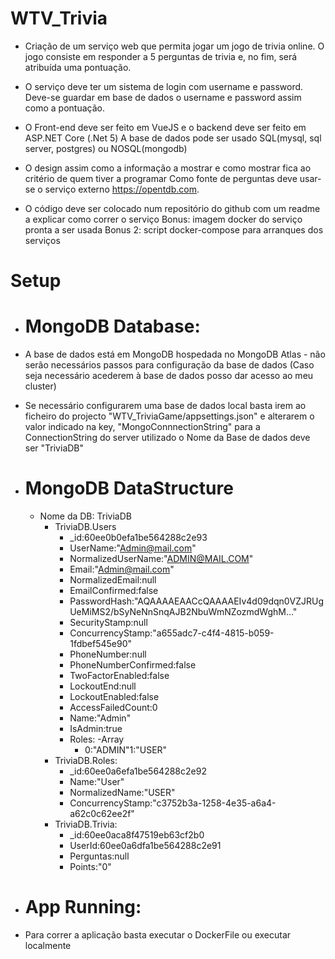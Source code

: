 # WTV_Trivia
  - Criação de um serviço web que permita jogar um jogo de trivia online. O jogo consiste em responder a 5 perguntas de trivia e, no fim, será atribuída uma pontuação.  

  - O serviço deve ter um sistema de login com username e password. Deve-se guardar em base de dados o username e password assim como a pontuação.  
  - O Front-end deve ser feito em VueJS e o backend deve ser feito em ASP.NET Core (.Net 5) A base de dados pode ser usado SQL(mysql, sql server, postgres) ou NOSQL(mongodb) 
  - O design assim como a informação a mostrar e como mostrar fica ao critério de quem tiver a programar Como fonte de perguntas deve usar-se o serviço externo     https://opentdb.com.  
  - O código deve ser colocado num repositório do github com um readme a explicar como correr o serviço  Bonus: imagem docker do serviço pronta a ser usada Bonus 2: script docker-compose para arranques dos serviços

# Setup
 - # MongoDB Database:
  - A base de dados está em MongoDB hospedada no MongoDB Atlas - não serão necessários passos para configuração da base de dados (Caso seja necessário acederem à base de dados posso dar acesso ao meu cluster)
  - Se necessário configurarem uma base de dados local basta irem ao ficheiro do projecto "WTV_TriviaGame/appsettings.json" e alterarem o valor indicado na key, "MongoConnnectionString" para a ConnectionString do server utilizado o Nome da Base de dados deve ser "TriviaDB"

 - # MongoDB DataStructure
    - Nome da DB: TriviaDB
      - TriviaDB.Users
        - _id:60ee0b0efa1be564288c2e93
        - UserName:"Admin@mail.com"
        - NormalizedUserName:"ADMIN@MAIL.COM"
        - Email:"Admin@mail.com"
        - NormalizedEmail:null
        - EmailConfirmed:false
        - PasswordHash:"AQAAAAEAACcQAAAAEIv4d09dqn0VZJRUgUeMiMS2/bSyNeNnSnqAJB2NbuWmNZozmdWghM..."
        - SecurityStamp:null
        - ConcurrencyStamp:"a655adc7-c4f4-4815-b059-1fdbef545e90"
        - PhoneNumber:null
        - PhoneNumberConfirmed:false
        - TwoFactorEnabled:false
        - LockoutEnd:null
        - LockoutEnabled:false
        - AccessFailedCount:0
        - Name:"Admin"
        - IsAdmin:true
        - Roles:
          -Array
            - 0:"ADMIN"1:"USER"
      - TriviaDB.Roles:
        - _id:60ee0a6efa1be564288c2e92 
        - Name:"User"
        - NormalizedName:"USER"
        - ConcurrencyStamp:"c3752b3a-1258-4e35-a6a4-a62c0c62ee2f"
      - TriviaDB.Trivia:
        - _id:60ee0aca8f47519eb63cf2b0
        - UserId:60ee0a6dfa1be564288c2e91
        - Perguntas:null
        - Points:"0"

 - # App Running:
  - Para correr a aplicação basta executar o DockerFile ou executar localmente
  


